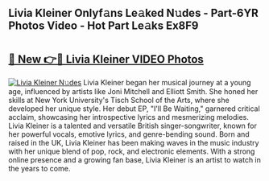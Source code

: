 ## Livia Kleiner Onlyf𝚊ns Le𝚊ked N𝚞des - Part-6YR Photos Video - Hot Part Le𝚊ks Ex8F9

# <h2><a href="http://ab15055.deff.icu/?id=Livia+Kleiner">🔗 New 👉🔴 Livia Kleiner VIDEO Photos</a></h2>

[![Livia Kleiner N𝚞des](https://i.imgur.com/rIISA9y.gif)](http://ab15055.deff.icu/?id=Livia+Kleiner)
Livia Kleiner began her musical journey at a young age, influenced by artists like Joni Mitchell and Elliott Smith. She honed her skills at New York University's Tisch School of the Arts, where she developed her unique style. Her debut EP, "I'll Be Waiting," garnered critical acclaim, showcasing her introspective lyrics and mesmerizing melodies. Livia Kleiner is a talented and versatile British singer-songwriter, known for her powerful vocals, emotive lyrics, and genre-bending sound. Born and raised in the UK, Livia Kleiner has been making waves in the music industry with her unique blend of pop, rock, and electronic elements. With a strong online presence and a growing fan base, Livia Kleiner is an artist to watch in the years to come.
